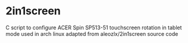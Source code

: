 # 2in1screen
C script to configure ACER Spin SP513-51 touchscreen rotation in tablet mode used in arch linux
adapted from aleozlx/2in1screen source code
